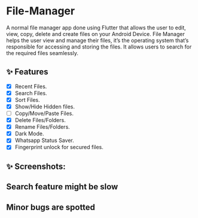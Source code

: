 # File-Manager

   A normal file manager app done using Flutter that allows the user to edit, view, copy, delete and create files on your Android Device.
   File Manager helps the user view and manage their files, it’s the operating system that’s responsible for accessing and storing the files.
   It allows users to search for the required files seamlessly.
## ✨ Features
- [x] Recent Files.
- [x] Search Files.
- [x] Sort Files.
- [x] Show/Hide Hidden files.
- [ ] Copy/Move/Paste Files.
- [x] Delete Files/Folders.
- [x] Rename Files/Folders.
- [x] Dark Mode.
- [x] Whatsapp Status Saver.
- [x] Fingerprint unlock for secured files.

## ✨ Screenshots:
 
## Search feature might be slow
## Minor bugs are spotted
